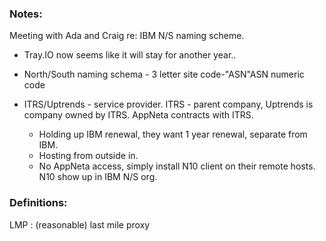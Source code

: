 ### Notes:
Meeting with Ada and Craig re: IBM N/S naming scheme.

- Tray.IO now seems like it will stay for another year..

- North/South naming schema - 3 letter site code-"ASN"ASN numeric code

- ITRS/Uptrends  - service provider. ITRS - parent company, Uptrends is company owned by ITRS. AppNeta contracts  with ITRS.
    - Holding up IBM renewal, they want 1 year renewal, separate from IBM.
    - Hosting from outside in.  
    - No AppNeta access, simply install N10 client on their remote hosts. N10 show up in IBM N/S org.

### Definitions:
LMP
: (reasonable) last mile proxy


